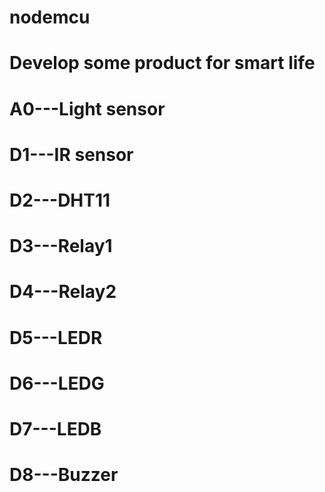 # nodemcu
# Develop some product for smart life
#  A0---Light sensor
#  D1---IR sensor
#  D2---DHT11
#  D3---Relay1
#  D4---Relay2
#  D5---LEDR
#  D6---LEDG
#  D7---LEDB
#  D8---Buzzer
